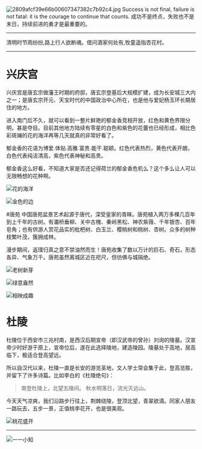 ![2809afcf39e66b00607347382c7b92c4.jpg](http://upload-images.jianshu.io/upload_images/1124873-aa551787e9b281c9.jpg?imageMogr2/auto-orient/strip%7CimageView2/2/w/1240)
Success is not final, failure is not fatal: it is the courage to continue that counts. 
成功不是终点，失败也不是末日，持续前进的勇才是最重要的。

---
清明时节雨纷纷,路上行人欲断魂。借问酒家何处有,牧童遥指杏花村。

---
# 兴庆宫
兴庆宫是唐玄宗做藩王时期的府邸，唐玄宗登基后大规模扩建，成为长安城三大内之一；是唐玄宗开元、天宝时代的中国政治中心所在，也是他与爱妃杨玉环长期居住的地方。

进入南门后不久，就可以看到一整片鲜艳的郁金香竞相开放，红色和黄色界限分明，甚是夺目。目前其他地方陆续有零星的白色和紫色的花蕾也已经形成，相比色彩斑斓的花的海洋再等几天就真的非常好看了。

郁金香的花语为博爱.体贴.高雅.富贵.能干.聪颖。红色代表热烈，黄色代表开朗，白色代表纯洁清高，紫色代表神秘和高贵。

郁金香这么好看，不知道大家是否还记得荷兰的郁金香危机么？这个多么让人可以无限畅想的花种啊。

![花的海洋](http://upload-images.jianshu.io/upload_images/1124873-2d0d576c53808916.jpg?imageMogr2/auto-orient/strip%7CimageView2/2/w/1240)

![金色的边](http://upload-images.jianshu.io/upload_images/1124873-207e40cf0399cecf.jpg?imageMogr2/auto-orient/strip%7CimageView2/2/w/1240)

#唐苑
中国唐苑盆景艺术起源于唐代，深受皇家的青睐。唐苑植入两万多棵几百年到上千年的古树。有灞桥垂柳、关中古槐、秦岭黑松、神农紫薇、千年银杏、百年皂角；也有供游人赏花品实的枇杷树、白玉兰、樱桃树和桃树、杏树。众多的树种枝繁叶茂，簇拥成林。

漫步期间，返璞归真之意不禁油然而生！唐苑收集了数以万计的巨石、奇石，形态各异、气象万千。唐苑虽然离城区近在咫尺，但彷佛与城隔绝。

![老树新芽](http://upload-images.jianshu.io/upload_images/1124873-a0e21dc9fbdd41cf.jpg?imageMogr2/auto-orient/strip%7CimageView2/2/w/1240)

![绿意盎然](http://upload-images.jianshu.io/upload_images/1124873-9412974f96f95ef7.jpg?imageMogr2/auto-orient/strip%7CimageView2/2/w/1240)

![相映成趣](http://upload-images.jianshu.io/upload_images/1124873-7059f4330a49a2b4.jpg?imageMogr2/auto-orient/strip%7CimageView2/2/w/1240)

# 杜陵
杜陵位于西安市三兆村南，是西汉后期宣帝（即汉武帝的曾孙）刘询的陵墓。汉宣帝少时好游于原上，宣帝位后，遂在此选择陵地，建造陵园。陵墓处于高地，居高临下，极适合登高望远。

所以自汉代以来，杜陵一直是长安的游览圣地，文人学士常会集于此，登高览胜，并留下了许多诗篇。比如李白的《杜陵绝句》：
>南登杜陵上，北望五陵间。
秋水明落日，流光灭远山。

今天天气凉爽，我们沿路步行往上，荆棘绕陵，登顶北望，青翠欲滴。同家人朋友一路玩去，五步一景，正值桃李花开，也是很美观。

![桃花盛开](http://upload-images.jianshu.io/upload_images/1124873-6467188c938a2ecb.jpg?imageMogr2/auto-orient/strip%7CimageView2/2/w/1240)

---
![一一小知](http://upload-images.jianshu.io/upload_images/1124873-644d591886e16dde.jpg?imageMogr2/auto-orient/strip%7CimageView2/2/w/1240)